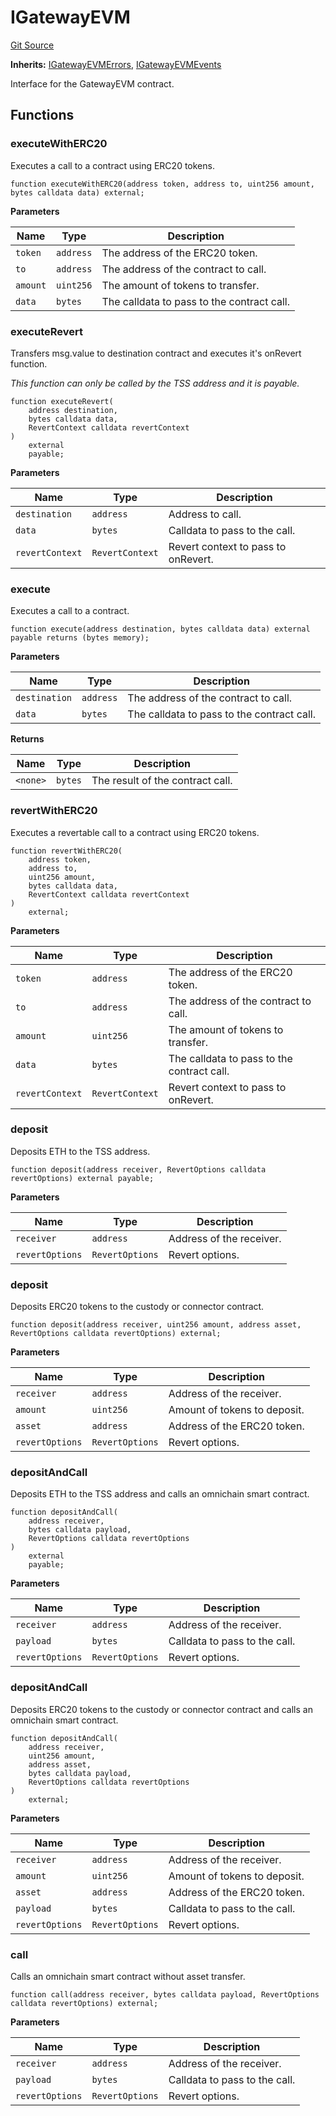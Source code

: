 # IGatewayEVM
[Git Source](https://github.com/zeta-chain/protocol-contracts/blob/100d7659776cae8d2c060c1333655e0cccd1462a/contracts/evm/interfaces/IGatewayEVM.sol)

**Inherits:**
[IGatewayEVMErrors](/contracts/evm/interfaces/IGatewayEVM.sol/interface.IGatewayEVMErrors.md), [IGatewayEVMEvents](/contracts/evm/interfaces/IGatewayEVM.sol/interface.IGatewayEVMEvents.md)

Interface for the GatewayEVM contract.


## Functions
### executeWithERC20

Executes a call to a contract using ERC20 tokens.


```solidity
function executeWithERC20(address token, address to, uint256 amount, bytes calldata data) external;
```
**Parameters**

|Name|Type|Description|
|----|----|-----------|
|`token`|`address`|The address of the ERC20 token.|
|`to`|`address`|The address of the contract to call.|
|`amount`|`uint256`|The amount of tokens to transfer.|
|`data`|`bytes`|The calldata to pass to the contract call.|


### executeRevert

Transfers msg.value to destination contract and executes it's onRevert function.

*This function can only be called by the TSS address and it is payable.*


```solidity
function executeRevert(
    address destination,
    bytes calldata data,
    RevertContext calldata revertContext
)
    external
    payable;
```
**Parameters**

|Name|Type|Description|
|----|----|-----------|
|`destination`|`address`|Address to call.|
|`data`|`bytes`|Calldata to pass to the call.|
|`revertContext`|`RevertContext`|Revert context to pass to onRevert.|


### execute

Executes a call to a contract.


```solidity
function execute(address destination, bytes calldata data) external payable returns (bytes memory);
```
**Parameters**

|Name|Type|Description|
|----|----|-----------|
|`destination`|`address`|The address of the contract to call.|
|`data`|`bytes`|The calldata to pass to the contract call.|

**Returns**

|Name|Type|Description|
|----|----|-----------|
|`<none>`|`bytes`|The result of the contract call.|


### revertWithERC20

Executes a revertable call to a contract using ERC20 tokens.


```solidity
function revertWithERC20(
    address token,
    address to,
    uint256 amount,
    bytes calldata data,
    RevertContext calldata revertContext
)
    external;
```
**Parameters**

|Name|Type|Description|
|----|----|-----------|
|`token`|`address`|The address of the ERC20 token.|
|`to`|`address`|The address of the contract to call.|
|`amount`|`uint256`|The amount of tokens to transfer.|
|`data`|`bytes`|The calldata to pass to the contract call.|
|`revertContext`|`RevertContext`|Revert context to pass to onRevert.|


### deposit

Deposits ETH to the TSS address.


```solidity
function deposit(address receiver, RevertOptions calldata revertOptions) external payable;
```
**Parameters**

|Name|Type|Description|
|----|----|-----------|
|`receiver`|`address`|Address of the receiver.|
|`revertOptions`|`RevertOptions`|Revert options.|


### deposit

Deposits ERC20 tokens to the custody or connector contract.


```solidity
function deposit(address receiver, uint256 amount, address asset, RevertOptions calldata revertOptions) external;
```
**Parameters**

|Name|Type|Description|
|----|----|-----------|
|`receiver`|`address`|Address of the receiver.|
|`amount`|`uint256`|Amount of tokens to deposit.|
|`asset`|`address`|Address of the ERC20 token.|
|`revertOptions`|`RevertOptions`|Revert options.|


### depositAndCall

Deposits ETH to the TSS address and calls an omnichain smart contract.


```solidity
function depositAndCall(
    address receiver,
    bytes calldata payload,
    RevertOptions calldata revertOptions
)
    external
    payable;
```
**Parameters**

|Name|Type|Description|
|----|----|-----------|
|`receiver`|`address`|Address of the receiver.|
|`payload`|`bytes`|Calldata to pass to the call.|
|`revertOptions`|`RevertOptions`|Revert options.|


### depositAndCall

Deposits ERC20 tokens to the custody or connector contract and calls an omnichain smart contract.


```solidity
function depositAndCall(
    address receiver,
    uint256 amount,
    address asset,
    bytes calldata payload,
    RevertOptions calldata revertOptions
)
    external;
```
**Parameters**

|Name|Type|Description|
|----|----|-----------|
|`receiver`|`address`|Address of the receiver.|
|`amount`|`uint256`|Amount of tokens to deposit.|
|`asset`|`address`|Address of the ERC20 token.|
|`payload`|`bytes`|Calldata to pass to the call.|
|`revertOptions`|`RevertOptions`|Revert options.|


### call

Calls an omnichain smart contract without asset transfer.


```solidity
function call(address receiver, bytes calldata payload, RevertOptions calldata revertOptions) external;
```
**Parameters**

|Name|Type|Description|
|----|----|-----------|
|`receiver`|`address`|Address of the receiver.|
|`payload`|`bytes`|Calldata to pass to the call.|
|`revertOptions`|`RevertOptions`|Revert options.|


